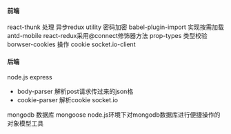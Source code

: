 #### 前端
react-thunk 处理 异步redux
utility  密码加密
babel-plugin-import 实现按需加载 antd-mobile
react-redux采用@connect修饰器方法
prop-types 类型校验
borwser-cookies 操作 cookie
socket.io-client

#### 后端
node.js
express
- body-parser 解析post请求传过来的json格
- cookie-parser 解析cookie
socket.io 

mongodb 数据库
mongoose node.js环境下对mongodb数据库进行便捷操作的对象模型工具
